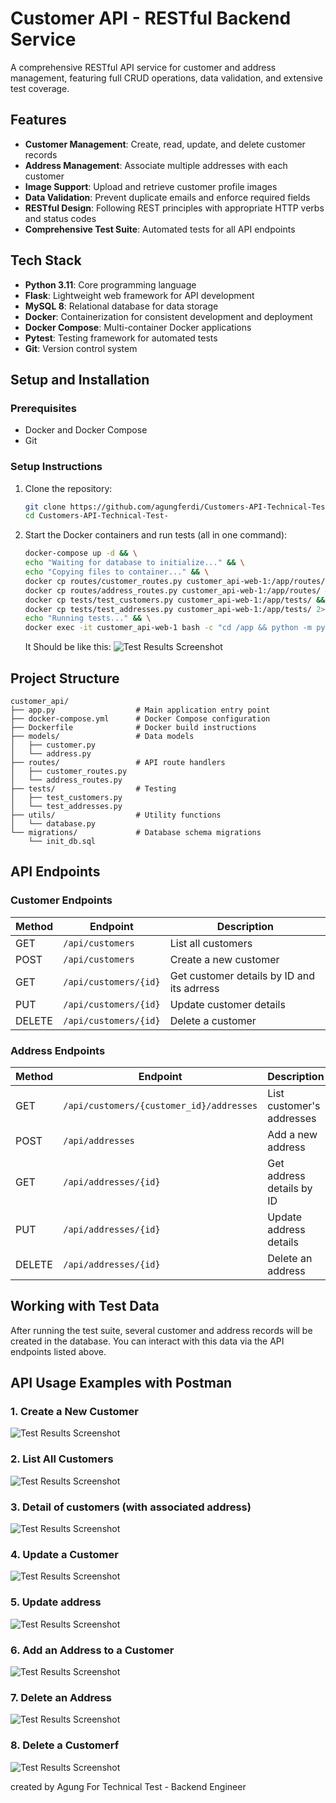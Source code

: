 
# Customer API - RESTful Backend Service

A comprehensive RESTful API service for customer and address management, featuring full CRUD operations, data validation, and extensive test coverage.

## Features

- **Customer Management**: Create, read, update, and delete customer records
- **Address Management**: Associate multiple addresses with each customer
- **Image Support**: Upload and retrieve customer profile images
- **Data Validation**: Prevent duplicate emails and enforce required fields
- **RESTful Design**: Following REST principles with appropriate HTTP verbs and status codes
- **Comprehensive Test Suite**: Automated tests for all API endpoints

## Tech Stack

- **Python 3.11**: Core programming language
- **Flask**: Lightweight web framework for API development
- **MySQL 8**: Relational database for data storage
- **Docker**: Containerization for consistent development and deployment
- **Docker Compose**: Multi-container Docker applications
- **Pytest**: Testing framework for automated tests
- **Git**: Version control system

## Setup and Installation

### Prerequisites

- Docker and Docker Compose
- Git

### Setup Instructions

1. Clone the repository:
   ```bash
   git clone https://github.com/agungferdi/Customers-API-Technical-Test-.git
   cd Customers-API-Technical-Test-
   ```

2. Start the Docker containers and run tests (all in one command):
   ```bash
   docker-compose up -d && \
   echo "Waiting for database to initialize..." && \
   echo "Copying files to container..." && \
   docker cp routes/customer_routes.py customer_api-web-1:/app/routes/ && \
   docker cp routes/address_routes.py customer_api-web-1:/app/routes/ && \
   docker cp tests/test_customers.py customer_api-web-1:/app/tests/ && \
   docker cp tests/test_addresses.py customer_api-web-1:/app/tests/ 2>/dev/null || echo "No test_addresses.py found" && \
   echo "Running tests..." && \
   docker exec -it customer_api-web-1 bash -c "cd /app && python -m pytest -v"
   ```
   It Should be like this:
   ![Test Results Screenshot](images/test_results.png)
## Project Structure

```
customer_api/
├── app.py                  # Main application entry point
├── docker-compose.yml      # Docker Compose configuration
├── Dockerfile              # Docker build instructions
├── models/                 # Data models
│   ├── customer.py
│   └── address.py
├── routes/                 # API route handlers
│   ├── customer_routes.py
│   └── address_routes.py
├── tests/                  # Testing
│   ├── test_customers.py
│   └── test_addresses.py
├── utils/                  # Utility functions
│   └── database.py
└── migrations/             # Database schema migrations
    └── init_db.sql
```

## API Endpoints

### Customer Endpoints

| Method | Endpoint | Description |
|--------|----------|-------------|
| GET | `/api/customers` | List all customers |
| POST | `/api/customers` | Create a new customer |
| GET | `/api/customers/{id}` | Get customer details by ID and its adrress |
| PUT | `/api/customers/{id}` | Update customer details |
| DELETE | `/api/customers/{id}` | Delete a customer |

### Address Endpoints

| Method | Endpoint | Description |
|--------|----------|-------------|
| GET | `/api/customers/{customer_id}/addresses` | List customer's addresses |
| POST | `/api/addresses` | Add a new address |
| GET | `/api/addresses/{id}` | Get address details by ID |
| PUT | `/api/addresses/{id}` | Update address details |
| DELETE | `/api/addresses/{id}` | Delete an address |

## Working with Test Data

After running the test suite, several customer and address records will be created in the database. You can interact with this data via the API endpoints listed above.

## API Usage Examples with Postman

### 1. Create a New Customer
![Test Results Screenshot](images/1.png)

### 2. List All Customers
![Test Results Screenshot](images/2.png)

### 3. Detail of customers (with associated address)
![Test Results Screenshot](images/3.png)

### 4. Update a Customer
![Test Results Screenshot](images/4.png)
### 5. Update address
![Test Results Screenshot](images/5.png)
### 6. Add an Address to a Customer
![Test Results Screenshot](images/6.png)
### 7. Delete an Address
![Test Results Screenshot](images/7.png)
### 8. Delete a Customerf
![Test Results Screenshot](images/8.png)

 

created by Agung For Technical Test - Backend Engineer

